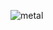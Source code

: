 ![metal](https://user-images.githubusercontent.com/820696/148008761-564cecd8-4950-4a37-9a69-7e1213678f50.png)

